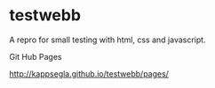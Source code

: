 testwebb
========
A repro for small testing with html, css and javascript.

Git Hub Pages

<a href="http://kappsegla.github.io/testwebb/pages">http://kappsegla.github.io/testwebb/pages/</a>
